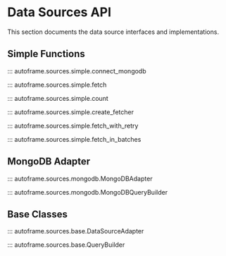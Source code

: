 # Data Sources API

This section documents the data source interfaces and implementations.

## Simple Functions

::: autoframe.sources.simple.connect_mongodb

::: autoframe.sources.simple.fetch

::: autoframe.sources.simple.count

::: autoframe.sources.simple.create_fetcher

::: autoframe.sources.simple.fetch_with_retry

::: autoframe.sources.simple.fetch_in_batches

## MongoDB Adapter

::: autoframe.sources.mongodb.MongoDBAdapter

::: autoframe.sources.mongodb.MongoDBQueryBuilder

## Base Classes

::: autoframe.sources.base.DataSourceAdapter

::: autoframe.sources.base.QueryBuilder